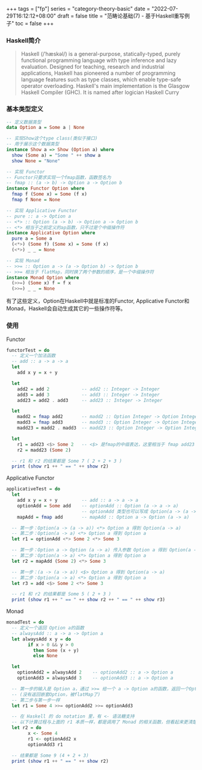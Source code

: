 +++
tags = ["fp"]
series = "category-theory-basic"
date = "2022-07-29T16:12:12+08:00"
draft = false
title = "范畴论基础(7) - 基于Haskell重写例子"
toc = false
+++

### Haskell简介

> Haskell (/ˈhæskəl/) is a general-purpose, statically-typed, purely functional programming language with type inference and lazy evaluation. Designed for teaching, research and industrial applications, Haskell has pioneered a number of programming language features such as type classes, which enable type-safe operator overloading. Haskell's main implementation is the Glasgow Haskell Compiler (GHC). It is named after logician Haskell Curry

### 基本类型定义

```haskell
-- 定义数据类型
data Option a = Some a | None

-- 实现Show这个type class(类似于接口)
-- 用于展示这个数据类型
instance Show a => Show (Option a) where
  show (Some a) = "Some " ++ show a
  show None = "None"

-- 实现 Functor
-- Functor只要求实现一个fmap函数，函数签名为
-- fmap :: (a -> b) -> Option a -> Option b
instance Functor Option where
  fmap f (Some x) = Some (f x)
  fmap f None = None

-- 实现 Applicative Functor
-- pure :: a -> Option a
-- <*> :: Option (a -> b) -> Option a -> Option b
-- <*> 相当于之前定义的ap函数，只不过是个中缀操作符
instance Applicative Option where
  pure a = Some a
  (<*>) (Some f) (Some x) = Some (f x)
  (<*>) _ _ = None

-- 实现 Monad
-- >>= :: Option a -> (a -> Option b) -> Option b
-- >>= 相当于 flatMap，同时换了两个参数的顺序，是一个中缀操作符
instance Monad Option where
  (>>=) (Some x) f = f x
  (>>=) _ _ = None
```

有了这些定义，Option在Haskell中就是标准的Functor, Applicative Functor和Monad，Haskell会自动生成其它的一些操作符等。

### 使用

Functor

```haskell
functorTest = do
  -- 定义一个加法函数
  -- add :: a -> a -> a
  let
    add x y = x + y

  let
    add2 = add 2            -- add2 :: Integer -> Integer
    add3 = add 3            -- add3 :: Integer -> Integer
    add23 = add2 . add3     -- add23 :: Integer -> Integer

  let
    madd2 = fmap add2       -- madd2 :: Option Integer -> Option Integer
    madd3 = fmap add3       -- madd3 :: Option Integer -> Option Integer
    madd23 = madd2 . madd3  -- madd23 :: Option Integer -> Option Integer

  let
    r1 = add23 <$> Some 2   -- <$> 是fmap的中缀表达，这里相当于 fmap add23 (Some 2)
    r2 = madd23 (Some 2)

  -- r1 和 r2 的结果都是 Some 7 ( 2 + 2 + 3 )
  print (show r1 ++ " == " ++ show r2)
```

Applicative Functor

```haskell
applicativeTest = do
  let
    add x y = x + y         -- add :: a -> a -> a
    optionAdd = Some add    -- optionAdd :: Option (a -> a -> a)
                            -- optionAdd 类型也可以写成 Option(a -> (a -> a))
    mapAdd = fmap add       -- mapAdd :: Option a -> Option (a -> a)

  -- 第一步：Option(a -> (a -> a)) <*> Option a 得到 Option(a -> a)
  -- 第二步：Option(a -> a) <*> Option a 得到 Option a
  let r1 = optionAdd <*> Some 2 <*> Some 3

  -- 第一步：Option a -> Option (a -> a) 传入参数 Option a 得到 Option(a -> a)
  -- 第二步：Option(a -> a) <*> Option a 得到 Option a
  let r2 = mapAdd (Some 2) <*> Some 3

  -- 第一步：(a -> (a -> a)) <$> Option a 得到 Option(a -> a)
  -- 第二步：Option(a -> a) <*> Option a 得到 Option a
  let r3 = add <$> Some 2 <*> Some 3

  -- r1 和 r2 的结果都是 Some 5 ( 2 + 3 )
  print (show r1 ++ " == " ++ show r2 ++ " == " ++ show r3)
```

Monad

```haskell
monadTest = do
  -- 定义一个返回 Option a的函数
  -- alwaysAdd :: a -> a -> Option a
  let alwaysAdd x y = do
        if x > 0 && y > 0
          then Some (x + y)
          else None

  let
    optionAdd2 = alwaysAdd 2    -- optionAdd2 :: a -> Option a
    optionAdd3 = alwaysAdd 3    -- optionAdd3 :: a -> Option a

  -- 第一步的输入是 Option a，通过 >>= 给一个 a -> Option a的函数，返回一个Option a
  -- (没有返回嵌套Option，被flatMap了)
  -- 第二步与第一步一样
  let r1 = Some 4 >>= optionAdd2 >>= optionAdd3

  -- 在 Haskell 的 do notation 里，有 <- 语法糖支持
  -- 以下计算过程与上面的 r1 本质一样，都是调用了 Monad 的相关函数，但看起来更清楚
  let r2 = do
        x <- Some 4
        r1 <- optionAdd2 x
        optionAdd3 r1

  -- 结果都是 Some 9 (4 + 2 + 3)
  print (show r1 ++ " == " ++ show r2)
```